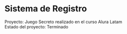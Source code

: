 <h1>Sistema de Registro</h1>
Proyecto: Juego Secreto realizado en el curso Alura Latam<br>
Estado del proyecto: Terminado
